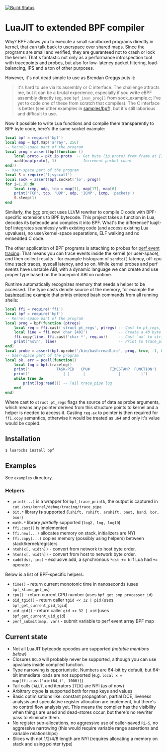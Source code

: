 [![Build Status](https://travis-ci.org/vavrusa/luajit-bpf.svg?branch=master)](https://travis-ci.org/vavrusa/luajit-bpf)

# LuaJIT to extended BPF compiler

Why? BPF allows you to execute a small sandboxed programs directly in kernel, that can talk back to userspace over shared maps. Since the programs are small and verified, they are guaranteed not to crash or lock the kernel. That's fantastic not only as a performance introspection tool with tracepoints and probes, but also for low-latency packet filtering, load-balancing, IPS and a ton of other purposes.

However, it's not dead simple to use as Brendan Greggs puts it:

> it's hard to use via its assembly or C interface. The challenge attracts me, but it can be a brutal experience, especially if you write eBPF assembly directly (eg, see `bpf_insn_prog[]` from sock_example.c; I've yet to code one of these from scratch that compiles). The C interface is better (see other examples in [samples/bpf](https://github.com/torvalds/linux/tree/master/samples/bpf)), but it's still laborious and difficult to use.

Now it possible to write Lua functions and compile them transparently to BPF byte code, here's the same socket example:

```lua
local bpf = require('bpf')
local map = bpf.map('array', 256)
-- Kernel-space part of the program
local prog = assert(bpf(function ()
	local proto = pkt.ip.proto  -- Get byte (ip.proto) from frame at [23]
	xadd(map[proto], 1)         -- Increment packet count
end))
-- User-space part of the program
local S = require('ljsyscall')
local sock = assert(bpf.socket('lo', prog))
for i=1,10 do
	local icmp, udp, tcp = map[1], map[17], map[6]
	print('TCP', tcp, 'UDP', udp, 'ICMP', icmp, 'packets')
	S.sleep(1)
end
```

Similarly, the [bcc][bcc] project uses LLVM rewriter to compile C code with BPF-specific extensions to BPF bytecode. This project takes a function in Lua, decodes its bytecode and compiles it into BPF. What's the difference? luajit-bpf integrates seamlessly with existing code (and access existing Lua upvalues), no user/kernel-space separations, ELF walking and no embedded C code.

The other application of BPF programs is attaching to probes for [perf event tracing][tracing]. That means you can trace events inside the kernel (or user-space), and then collect results - for example histogram of `sendto()` latency, off-cpu time stack traces, syscall latency, and so on. While kernel probes and perf events have unstable ABI, with a dynamic language we can create and use proper type based on the tracepoint ABI on runtime.

Runtime automatically recognizes memory that needs a helper to be accessed. The type casts denote source of the memory, for example the [bashreadline][bashreadline] example that prints entered bash commands from all running shells:

```lua
local ffi = require('ffi')
local bpf = require('bpf')
-- Kernel-space part of the program
local prog = bpf(function (ptregs)
	local req = ffi.cast('struct pt_regs', ptregs) -- Cast to pt_regs, specialized type.
	local line = ffi.new('char [40]')              -- Create a 40 byte buffer on stack
	ffi.copy(line, ffi.cast('char *', req.ax))     -- Cast `ax` to string pointer and copy to buffer
	print('%s\n', line)                            -- Print to trace_pipe
end)
local probe = assert(bpf.uprobe('/bin/bash:readline', prog, true, -1, 0))
-- User-space part of the program
local ok, err = pcall(function()
	local log = bpf.tracelog()
	print('            TASK-PID   CPU#         TIMESTAMP  FUNCTION')
	print('               | |      |               |         |')
	while true do
		print(log:read()) -- Tail trace_pipe log
	end
end)
```

Where cast to `struct pt_regs` flags the source of data as probe arguments, which means any pointer derived
from this structure points to kernel and a helper is needed to access it. Casting `req.ax` to pointer is then required for `ffi.copy` semantics, otherwise it would be treated as `u64` and only it's value would be
copied.

## Installation

```bash
$ luarocks install bpf
```

## Examples

See `examples` directory.

### Helpers

* `print(...)` is a wrapper for `bpf_trace_printk`, the output is captured in `cat /sys/kernel/debug/tracing/trace_pipe`
* `bit.*` library **is** supported (`lshift, rshift, arshift, bnot, band, bor, bxor`)
* `math.*` library *partially* supported (`log2, log, log10`)
* `ffi.cast()` is implemented
* `ffi.new(...)` allocates memory on stack, initializers are NYI
* `ffi.copy(...)` copies memory (possibly using helpers) between stack/kernel/registers
* `ntoh(x[, width])` - convert from network to host byte order.
* `hton(x[, width])` - convert from host to network byte order.
* `xadd(dst, inc)` - exclusive add, a synchronous `*dst += b` if Lua had `+=` operator

Below is a list of BPF-specific helpers:

* `time()` - return current monotonic time in nanoseconds (uses `bpf_ktime_get_ns`)
* `cpu()` - return current CPU number (uses `bpf_get_smp_processor_id`)
* `pid_tgid()` - return caller `tgid << 32 | pid` (uses `bpf_get_current_pid_tgid`)
* `uid_gid()` - return caller `gid << 32 | uid` (uses `bpf_get_current_uid_gid`)
* `perf_submit(map, var)` - submit variable to perf event array BPF map

## Current state

* Not all LuaJIT bytecode opcodes are supported *(notable mentions below)*
* Closures `UCLO` will probably never be supported, although you can use upvalues inside compiled function.
* Type narrowing is opportunistic. Numbers are 64-bit by default, but 64-bit immediate loads are not supported (e.g. `local x = map[ffi.cast('uint64_t', 1000)]`)
* Tail calls `CALLT`, and iterators `ITERI` are NYI (as of now)
* Arbitrary ctype **is** supported both for map keys and values
* Basic optimisations like: constant propagation, partial DCE, liveness analysis and speculative register allocation are implement, but there's no control flow analysis yet. This means the compiler has the visibility when things are used and dead-stores occur, but there's no rewriter pass to eliminate them.
* No register sub-allocations, no aggressive use of caller-saved `R1-5`, no aggressive narrowing (this would require variable range assertions and variable relationships)
* Slices with not 1/2/4/8 length are NYI (requires allocating a memory on stack and using pointer type)


[bcc]: https://github.com/iovisor/bcc
[tracing]: http://www.brendangregg.com/blog/2016-03-05/linux-bpf-superpowers.html
[bashreadline]: http://www.brendangregg.com/blog/2016-02-08/linux-ebpf-bcc-uprobes.html
